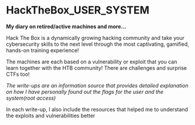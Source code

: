 # HackTheBox_USER_SYSTEM

**My diary on retired/active machines and more...**

Hack The Box is a dynamically growing hacking community and take your cybersecurity skills to the next level through the most captivating, gamified, hands-on training experience!

The machines are each based on a vulnerability or exploit that you can learn together with the HTB community! There are challenges and surprise CTFs too!

*The write-ups are an information source that provides detailed explanation on how I have personally found out the flags for the user and the system(root access)*

In each write-up, I also include the resources that helped me to understand the exploits and vulnerabilities better
